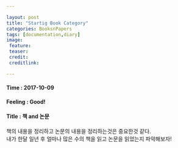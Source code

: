```yaml
---

layout: post
title: "Startig Book Category"
categories: BooksnPapers
tags: [documentation,diary]
image:
 feature:
 teaser:
 credit:
 creditlink:

---
```


#### Time : 2017-10-09
#### Feeling : Good!
#### Title : 책 and 논문
책의 내용을 정리하고 논문의 내용을 정리하는것은 중요한것 같다.<br>
내가 한달 일년 후 얼마나 많은 수의 책을 읽고 논문을 읽었는지 파악해보자!<br>
